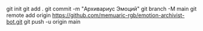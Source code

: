 git init
git add .
git commit -m "Архивариус Эмоций"
git branch -M main
git remote add origin https://github.com/memuaric-rgb/emotion-archivist-bot.git
git push -u origin main
